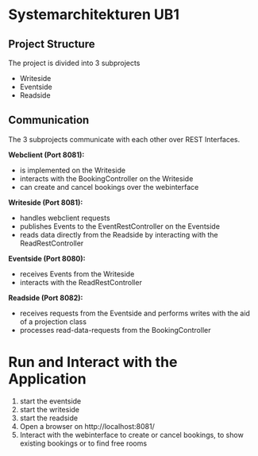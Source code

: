 # Systemarchitekturen UB1

## Project Structure
The project is divided into 3 subprojects 
- Writeside
- Eventside
- Readside

## Communication
The 3 subprojects communicate with each other over REST Interfaces. 

**Webclient (Port 8081):**
- is implemented on the Writeside
- interacts with the BookingController on the Writeside
- can create and cancel bookings over the webinterface

**Writeside (Port 8081):**
- handles webclient requests
- publishes Events to the EventRestController on the Eventside
- reads data directly from the Readside by interacting with the ReadRestController

**Eventside (Port 8080):**
- receives Events from the Writeside 
- interacts with the ReadRestController

**Readside (Port 8082):**
- receives requests from the Eventside and performs writes with the aid of a projection class
- processes read-data-requests from the BookingController

# Run and Interact with the Application
1. start the eventside
2. start the writeside
3. start the readside
4. Open a browser on http://localhost:8081/
5. Interact with the webinterface to create or cancel bookings, to show existing bookings or to find free rooms